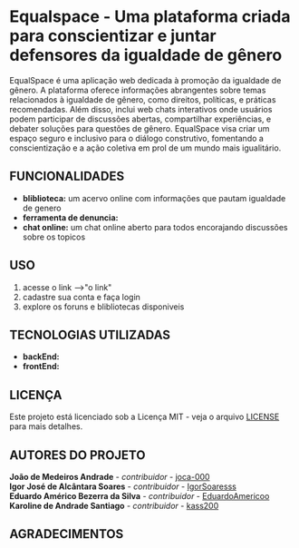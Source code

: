 # Equalspace - Uma plataforma criada para conscientizar e juntar defensores da igualdade de gênero

EqualSpace é uma aplicação web dedicada à promoção da igualdade de gênero. A plataforma oferece informações abrangentes sobre temas relacionados à igualdade de gênero, como direitos, políticas, e práticas recomendadas. Além disso, inclui web chats interativos onde usuários podem participar de discussões abertas, compartilhar experiências, e debater soluções para questões de gênero. EqualSpace visa criar um espaço seguro e inclusivo para o diálogo construtivo, fomentando a conscientização e a ação coletiva em prol de um mundo mais igualitário.

## FUNCIONALIDADES

- **bliblioteca:** um acervo online com informações que pautam igualdade de genero
- **ferramenta de denuncia:** 
- **chat online:** um chat online aberto para todos encorajando discussões sobre os topicos

## USO

1. acesse o link -->"o link"
2. cadastre sua conta e faça login
3. explore os foruns e blibliotecas disponiveis

## TECNOLOGIAS UTILIZADAS

- **backEnd:**
- **frontEnd:**

## LICENÇA

Este projeto está licenciado sob a Licença MIT - veja o arquivo [LICENSE](LICENSE) para mais detalhes.

## AUTORES DO PROJETO

**João de Medeiros Andrade** - *contribuidor* - [joca-000](https://github.com/joca-000)\
**Igor José de Alcântara Soares** - *contribuidor* - [IgorSoaresss](https://github.com/IgorSoaresss)\
**Eduardo Américo Bezerra da Silva** - *contribuidor* - [EduardoAmericoo](https://github.com/EduardoAmericoo)\
**Karoline de Andrade Santiago** - *contribuidor* - [kass200](https://github.com/kass200)

## AGRADECIMENTOS

